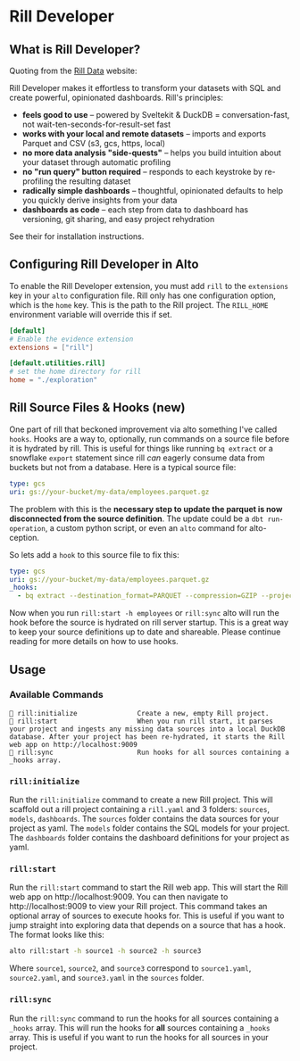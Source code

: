 # Rill Developer

## What is Rill Developer?

Quoting from the [Rill Data](https://docs.rilldata.com) website:

Rill Developer makes it effortless to transform your datasets with SQL and create powerful, opinionated dashboards. Rill's principles:

- **feels good to use** – powered by Sveltekit & DuckDB = conversation-fast, not wait-ten-seconds-for-result-set fast
- **works with your local and remote datasets** – imports and exports Parquet and CSV (s3, gcs, https, local)
- **no more data analysis "side-quests"** – helps you build intuition about your dataset through automatic profiling
- **no "run query" button required** – responds to each keystroke by re-profiling the resulting dataset
- **radically simple dashboards** – thoughtful, opinionated defaults to help you quickly derive insights from your data
- **dashboards as code** – each step from data to dashboard has versioning, git sharing, and easy project rehydration

See their for installation instructions.

## Configuring Rill Developer in Alto

To enable the Rill Developer extension, you must add `rill` to the `extensions` key in your `alto` configuration file. Rill only has one configuration option, which is the `home` key. This is the path to the Rill project. The `RILL_HOME` environment variable will override this if set.

```toml title="alto.toml"
[default]
# Enable the evidence extension
extensions = ["rill"]

[default.utilities.rill]
# set the home directory for rill
home = "./exploration"
```

## Rill Source Files & Hooks (new)

One part of rill that beckoned improvement via alto something I've called `hooks`. Hooks are a way to, optionally, run commands on a source file before it is hydrated by rill. This is useful for things like running `bq extract` or a snowflake `export` statement since rill _can_ eagerly consume data from buckets but not from a database. Here is a typical source file:

```yaml title="sources/employees.yaml"
type: gcs
uri: gs://your-bucket/my-data/employees.parquet.gz
```

The problem with this is the **necessary step to update the parquet is now disconnected from the source definition**. The update could be a `dbt run-operation`, a custom python script, or even an `alto` command for alto-ception.

So lets add a `hook` to this source file to fix this:

```yaml title="sources/employees.yaml"
type: gcs
uri: gs://your-bucket/my-data/employees.parquet.gz
_hooks:
  - bq extract --destination_format=PARQUET --compression=GZIP --project_id=your-project-id your-dataset.employees gs://your-bucket/my-data/employees.parquet.gz
```

Now when you run `rill:start -h employees` or `rill:sync` alto will run the hook before the source is hydrated on rill server startup. This is a great way to keep your source definitions up to date and shareable. Please continue reading for more details on how to use hooks.

## Usage

### Available Commands

```
🚀 rill:initialize               Create a new, empty Rill project.
🚀 rill:start                    When you run rill start, it parses your project and ingests any missing data sources into a local DuckDB database. After your project has been re-hydrated, it starts the Rill web app on http://localhost:9009
🚀 rill:sync                     Run hooks for all sources containing a _hooks array.
```

### `rill:initialize`

Run the `rill:initialize` command to create a new Rill project. This will scaffold out a rill project containing a `rill.yaml` and 3 folders: `sources`, `models`, `dashboards`. The `sources` folder contains the data sources for your project as yaml. The `models` folder contains the SQL models for your project. The `dashboards` folder contains the dashboard definitions for your project as yaml.

### `rill:start`

Run the `rill:start` command to start the Rill web app. This will start the Rill web app on http://localhost:9009. You can then navigate to http://localhost:9009 to view your Rill project. This command takes an optional array of sources to execute hooks for. This is useful if you want to jump straight into exploring data that depends on a source that has a hook. The format looks like this:

```bash
alto rill:start -h source1 -h source2 -h source3
```

Where `source1`, `source2`, and `source3` correspond to `source1.yaml`, `source2.yaml`, and `source3.yaml` in the `sources` folder.

### `rill:sync`

Run the `rill:sync` command to run the hooks for all sources containing a `_hooks` array. This will run the hooks for **all** sources containing a `_hooks` array. This is useful if you want to run the hooks for all sources in your project.
